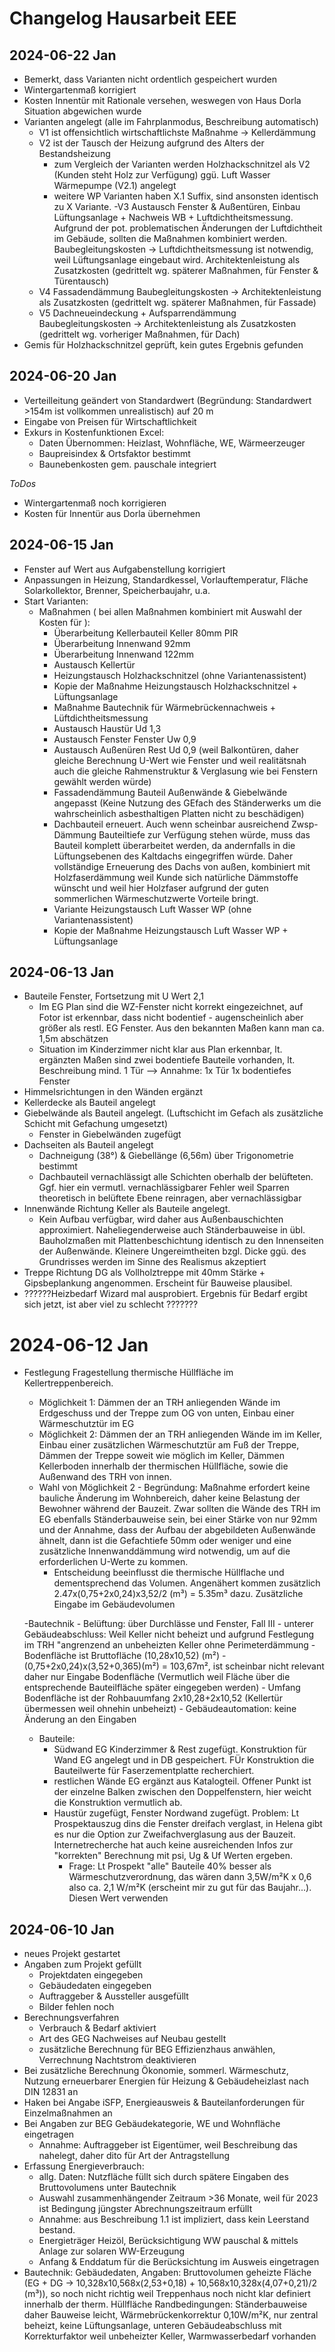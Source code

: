 # Changelog Hausarbeit EEE 

## 2024-06-22 Jan
- Bemerkt, dass Varianten nicht ordentlich gespeichert wurden
- Wintergartenmaß korrigiert
- Kosten Innentür mit Rationale versehen, weswegen von Haus Dorla Situation abgewichen wurde
- Varianten angelegt (alle im Fahrplanmodus, Beschreibung automatisch)
    - V1 ist offensichtlich wirtschaftlichste Maßnahme -> Kellerdämmung
    - V2 ist der Tausch der Heizung aufgrund des Alters der Bestandsheizung
        - zum Vergleich der Varianten werden Holzhackschnitzel als V2 (Kunden steht Holz zur Verfügung) ggü. Luft Wasser Wärmepumpe (V2.1) angelegt 
        - weitere WP Varianten haben X.1 Suffix, sind ansonsten identisch zu X Variante.
    -V3 Austausch Fenster & Außentüren, Einbau Lüftungsanlage + Nachweis WB + Luftdichtheitsmessung. Aufgrund der pot. problematischen Änderungen der Luftdichtheit im Gebäude, sollten die Maßnahmen kombiniert werden. Baubegleitungskosten -> Luftdichtheitsmessung ist notwendig, weil Lüftungsanlage eingebaut wird. Architektenleistung als Zusatzkosten (gedrittelt wg. späterer Maßnahmen, für Fenster & Türentausch)
    - V4 Fassadendämmung Baubegleitungskosten -> Architektenleistung als Zusatzkosten (gedrittelt wg. späterer Maßnahmen, für Fassade)
    - V5 Dachneueindeckung + Aufsparrendämmung Baubegleitungskosten -> Architektenleistung als Zusatzkosten (gedrittelt wg. vorheriger Maßnahmen, für Dach)
- Gemis für Holzhackschnitzel geprüft, kein gutes Ergebnis gefunden



## 2024-06-20 Jan
- Verteilleitung geändert von Standardwert (Begründung: Standardwert >154m ist vollkommen unrealistisch) auf 20 m
- Eingabe von Preisen für Wirtschaftlichkeit
- Exkurs in Kostenfunktionen Excel: 
    - Daten Übernommen: Heizlast, Wohnfläche, WE, Wärmeerzeuger
    - Baupreisindex & Ortsfaktor bestimmt
    - Baunebenkosten gem. pauschale integriert

*ToDos* 
- Wintergartenmaß noch korrigieren
- Kosten für Innentür aus Dorla übernehmen


## 2024-06-15 Jan
- Fenster auf Wert aus Aufgabenstellung korrigiert
- Anpassungen in Heizung, Standardkessel, Vorlauftemperatur, Fläche Solarkollektor, Brenner, Speicherbaujahr, u.a.
- Start Varianten:
    - Maßnahmen ( bei allen Maßnahmen kombiniert mit Auswahl der Kosten für ):    
        - Überarbeitung Kellerbauteil Keller 80mm PIR
        - Überarbeitung Innenwand 92mm
        - Überarbeitung Innenwand 122mm
        - Austausch Kellertür
        - Heizungstausch Holzhackschnitzel (ohne Variantenassistent)
        - Kopie der Maßnahme Heizungstausch Holzhackschnitzel + Lüftungsanlage
        - Maßnahme Bautechnik für Wärmebrückennachweis + Lüftdichtheitsmessung
        - Austausch Haustür Ud 1,3
        - Austausch Fenster Fenster Uw 0,9
        - Austausch Außenüren Rest Ud 0,9 (weil Balkontüren, daher gleiche Berechnung U-Wert wie Fenster und weil realitätsnah auch die gleiche Rahmenstruktur & Verglasung wie bei Fenstern gewählt werden würde)
        - Fassadendämmung Bauteil Außenwände & Giebelwände angepasst (Keine Nutzung des GEfach des Ständerwerks um die wahrscheinlich asbesthaltigen Platten nicht zu beschädigen)
        - Dachbauteil erneuert. Auch wenn scheinbar ausreichend Zwsp-Dämmung Bauteiltiefe zur Verfügung stehen würde, muss das Bauteil komplett überarbeitet werden, da andernfalls in die Lüftungsebenen des Kaltdachs eingegriffen würde. Daher vollständige Erneuerung des Dachs von außen, kombiniert mit Holzfaserdämmung weil Kunde sich natürliche Dämmstoffe wünscht und weil hier Holzfaser aufgrund der guten sommerlichen Wärmeschutzwerte Vorteile bringt.
        - Variante Heizungstausch Luft Wasser WP (ohne Variantenassistent)
        - Kopie der Maßnahme Heizungstausch Luft Wasser WP + Lüftungsanlage
    

## 2024-06-13 Jan
- Bauteile Fenster, Fortsetzung mit U Wert 2,1
    - Im EG Plan sind die WZ-Fenster nicht korrekt eingezeichnet, auf Fotor ist erkennbar, dass nicht bodentief - augenscheinlich aber größer als restl. EG Fenster. Aus den bekannten Maßen kann man ca. 1,5m abschätzen
    - Situation im Kinderzimmer nicht klar aus Plan erkennbar, lt. ergänzten Maßen  sind zwei bodentiefe Bauteile vorhanden, lt. Beschreibung mind. 1 Tür --> Annahme:  1x Tür 1x bodentiefes Fenster
- Himmelsrichtungen in den Wänden ergänzt
- Kellerdecke als Bauteil angelegt
- Giebelwände als Bauteil angelegt. (Luftschicht im Gefach als zusätzliche Schicht mit Gefachung umgesetzt)
    - Fenster in Giebelwänden zugefügt
- Dachseiten als Bauteil angelegt
    - Dachneigung (38°) & Giebellänge (6,56m) über Trigonometrie bestimmt
    - Dachbauteil vernachlässigt alle Schichten oberhalb der belüfteten. Ggf. hier ein vermutl. vernachlässigbarer Fehler weil Sparren theoretisch in belüftete Ebene reinragen, aber vernachlässigbar
- Innenwände Richtung Keller als Bauteile angelegt.
    - Kein Aufbau verfügbar, wird daher aus Außenbauschichten approximiert. Naheliegenderweise auch Ständerbauweise in übl. Bauholzmaßen mit Plattenbeschichtung identisch zu den Innenseiten der Außenwände. Kleinere Ungereimtheiten bzgl. Dicke ggü. des Grundrisses werden im Sinne des Realismus akzeptiert
- Treppe Richtung DG als Vollholztreppe mit 40mm  Stärke + Gipsbeplankung angenommen. Erscheint für Bauweise plausibel. 
- ??????Heizbedarf Wizard mal ausprobiert. Ergebnis für Bedarf ergibt sich jetzt, ist aber viel zu schlecht ???????

# 2024-06-12 Jan

- Festlegung Fragestellung thermische Hüllfläche im Kellertreppenbereich. 
    - Möglichkeit 1: Dämmen der an TRH anliegenden Wände im Erdgeschuss und der Treppe zum OG von unten, Einbau einer Wärmeschutztür im EG
    - Möglichkeit 2: Dämmen der an TRH anliegenden Wände im im Keller, Einbau einer zusätzlichen Wärmeschutztür am Fuß der Treppe, Dämmen der Treppe soweit wie möglich im Keller, Dämmen Kellerboden innerhalb der thermischen Hüllfläche, sowie die Außenwand des TRH von innen.
    - Wahl von Möglichkeit 2 - Begründung: Maßnahme erfordert keine bauliche Änderung im Wohnbereich, daher keine Belastung der Bewohner während der Bauzeit. Zwar sollten die Wände des TRH im EG ebenfalls Ständerbauweise sein, bei einer Stärke von nur 92mm und der Annahme, dass der Aufbau der abgebildeten Außenwände ähnelt, dann ist die Gefachtiefe 50mm oder weniger und eine zusätzliche Innenwanddämmung wird notwendig, um auf die erforderlichen U-Werte zu kommen. 
        - Entscheidung beeinflusst die thermische Hüllflache und dementsprechend das Volumen. Angenähert kommen zusätzlich 2.47x(0,75+2x0,24)x3,52/2 (m³) = 5.35m³ dazu. Zusätzliche Eingabe im Gebäudevolumen
        
    -Bautechnik
        - Belüftung: über Durchlässe und Fenster, Fall III
        - unterer Gebäudeabschluss: Weil Keller nicht beheizt und aufgrund Festlegung im TRH "angrenzend an unbeheizten Keller ohne Perimeterdämmung
        - Bodenfläche ist Bruttofläche (10,28x10,52) (m²) - (0,75+2x0,24)x(3,52+0,365)(m²) = 103,67m², ist scheinbar nicht relevant daher nur Eingabe Bodenfläche (Vermutlich weil Fläche über die entsprechende Bauteilfläche später eingegeben werden)
        - Umfang Bodenfläche ist der Rohbauumfang 2x10,28+2x10,52 (Kellertür übermessen weil ohnehin unbeheizt)
        - Gebäudeautomation: keine Änderung an den Eingaben
    - Bauteile:
        - Südwand EG Kinderzimmer & Rest zugefügt. Konstruktion für Wand EG angelegt und in DB gespeichert. FÜr Konstruktion die Bauteilwerte für Faserzementplatte recherchiert.
        - restlichen Wände EG ergänzt aus Katalogteil. Offener Punkt ist der einzelne Balken zwischen den Doppelfenstern, hier weicht die Konstruktion vermutlich ab.
        - Haustür zugefügt, Fenster Nordwand zugefügt. Problem: Lt Prospektauszug dins die Fenster dreifach verglast, in Helena gibt es nur die Option zur Zweifachverglasung aus der Bauzeit. Internetrecherche hat auch keine ausreichenden Infos zur "korrekten" Berechnung mit psi, Ug & Uf Werten ergeben. 
            - Frage: Lt Prospekt "alle" Bauteile 40% besser als Wärmeschutzverordnung, das wären dann 3,5W/m²K x 0,6 also ca. 2,1 W/m²K (erscheint mir zu gut für das Baujahr...). Diesen Wert verwenden

## 2024-06-10 Jan

- neues Projekt gestartet
- Angaben zum Projekt gefüllt
    - Projektdaten eingegeben
    - Gebäudedaten eingegeben
    - Auftraggeber & Aussteller ausgefüllt
    - Bilder fehlen noch
- Berechnungsverfahren
    - Verbrauch & Bedarf aktiviert
    - Art des GEG Nachweises auf Neubau gestellt
    - zusätzliche Berechnung für BEG Effizienzhaus anwählen, Verrechnung Nachtstrom deaktivieren
- Bei zusätzliche Berechnung Ökonomie, sommerl. Wärmeschutz, Nutzung erneuerbarer Energien für Heizung & Gebäudeheizlast nach DIN 12831 an
- Haken bei Angabe iSFP, Energieausweis & Bauteilanforderungen für Einzelmaßnahmen an
- Bei Angaben zur BEG Gebäudekategorie, WE und Wohnfläche eingetragen
    - Annahme: Auftraggeber ist Eigentümer, weil Beschreibung das nahelegt, daher dito für Art der Antragstellung
- Erfassung Energieverbrauch:
    - allg. Daten: Nutzfläche füllt sich durch spätere Eingaben des Bruttovolumens unter Bautechnik
    - Auswahl zusammenhängender Zeitraum >36 Monate, weil für 2023 ist Bedingung jüngster Abrechnungszeitraum erfüllt
    - Annahme: aus Beschreibung 1.1 ist impliziert, dass kein Leerstand bestand.
    - Energieträger Heizöl, Berücksichtigung WW pauschal & mittels Anlage zur solaren WW-Erzeugung
    - Anfang & Enddatum für die Berücksichtung im Ausweis eingetragen
- Bautechnik:
    Gebäudedaten, Angaben: Bruttovolumen geheizte Fläche (EG + DG -> 10,328x10,568x(2,53+0,18) + 10,568x10,328x(4,07+0,21)/2 (m³)), so noch nicht richtig weil Treppenhaus noch nicht klar definiert innerhalb der therm. Hüllfläche
    Randbedingungen: Ständerbauweise daher Bauweise leicht, Wärmebrückenkorrektur 0,10W/m²K, nur zentral beheizt, keine Lüftungsanlage, unteren Gebäudeabschluss mit Korrekturfaktor weil unbeheizter Keller, Warmwasserbedarf vorhanden